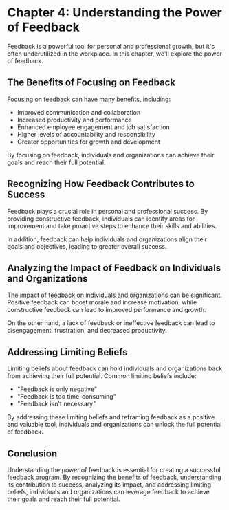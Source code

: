 Chapter 4: Understanding the Power of Feedback
==============================================

Feedback is a powerful tool for personal and professional growth, but it's often underutilized in the workplace. In this chapter, we'll explore the power of feedback.

The Benefits of Focusing on Feedback
------------------------------------

Focusing on feedback can have many benefits, including:

* Improved communication and collaboration
* Increased productivity and performance
* Enhanced employee engagement and job satisfaction
* Higher levels of accountability and responsibility
* Greater opportunities for growth and development

By focusing on feedback, individuals and organizations can achieve their goals and reach their full potential.

Recognizing How Feedback Contributes to Success
-----------------------------------------------

Feedback plays a crucial role in personal and professional success. By providing constructive feedback, individuals can identify areas for improvement and take proactive steps to enhance their skills and abilities.

In addition, feedback can help individuals and organizations align their goals and objectives, leading to greater overall success.

Analyzing the Impact of Feedback on Individuals and Organizations
-----------------------------------------------------------------

The impact of feedback on individuals and organizations can be significant. Positive feedback can boost morale and increase motivation, while constructive feedback can lead to improved performance and growth.

On the other hand, a lack of feedback or ineffective feedback can lead to disengagement, frustration, and decreased productivity.

Addressing Limiting Beliefs
---------------------------

Limiting beliefs about feedback can hold individuals and organizations back from achieving their full potential. Common limiting beliefs include:

* "Feedback is only negative"
* "Feedback is too time-consuming"
* "Feedback isn't necessary"

By addressing these limiting beliefs and reframing feedback as a positive and valuable tool, individuals and organizations can unlock the full potential of feedback.

Conclusion
----------

Understanding the power of feedback is essential for creating a successful feedback program. By recognizing the benefits of feedback, understanding its contribution to success, analyzing its impact, and addressing limiting beliefs, individuals and organizations can leverage feedback to achieve their goals and reach their full potential.
